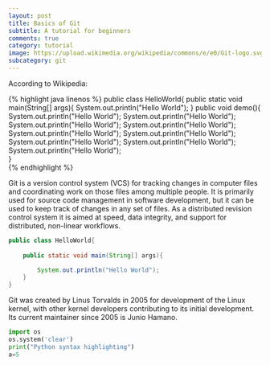 ```yaml
---
layout: post
title: Basics of Git
subtitle: A tutorial for beginners
comments: true
category: tutorial
image: https://upload.wikimedia.org/wikipedia/commons/e/e0/Git-logo.svg
subcategory: git
---
```

According to Wikipedia:

{% highlight java linenos %}
public class HelloWorld{
	public static void main(String[] args){
		System.out.println("Hello World");
}
	public void demo(){
		System.out.println("Hello World");
		System.out.println("Hello World");
		System.out.println("Hello World");
		System.out.println("Hello World");
		System.out.println("Hello World");
		System.out.println("Hello World");
		System.out.println("Hello World");
		System.out.println("Hello World");
		System.out.println("Hello World");	
}		
{% endhighlight %}

Git is a version control system (VCS) for tracking changes in computer files and coordinating work on those files among multiple people. It is primarily used for source code management in software development, but it can be used to keep track of changes in any set of files. As a distributed revision control system it is aimed at speed, data integrity, and support for distributed, non-linear workflows.

```java
public class HelloWorld{
	
	public static void main(String[] args){

		System.out.println("Hello World");
	}
}
```

Git was created by Linus Torvalds in 2005 for development of the Linux kernel, with other kernel developers contributing to its initial development. Its current maintainer since 2005 is Junio Hamano.

```python
import os
os.system('clear')
print("Python syntax highlighting")
a=5
```